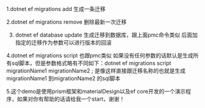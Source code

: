 1.dotnet ef migrations add  生成一条迁移

2.dotnet ef migrations remove  删除最新一次迁移

3. dotnet ef  database  update 生成迁移到数据库，跟上面pmc命令类似 后面加指定的迁移作为参数可以进行版本的回滚

4.dotnet ef migrations script   也跟pmc类似  如果没有任何参数的话默认是生成所有sql脚本，但是参数格式略有不同如下：dotnet ef migrations script migrationName1  migrationName2 ; 是像这样直接跟迁移名称的也就是生成migrationName1 到migrationName2 的sql脚本

5.这个demo是使用prism框架和materialDesign以及ef core开发的一个演示程序，如果对你有帮助的话请给我一个start，谢谢！

